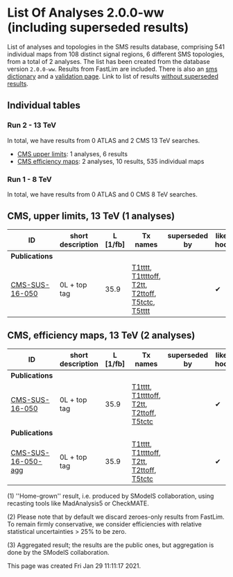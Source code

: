 

# List Of Analyses 2.0.0-ww (including superseded results)
List of analyses and topologies in the SMS results database,
comprising 541 individual maps from 108 distinct signal regions, 6 different SMS topologies, from a total of 2 analyses.
The list has been created from the database version `2.0.0-ww`.
Results from FastLim are included. There is also an  [sms dictionary](SmsDictionary200-ww) and a [validation page](Validation200-ww).
Link to list of results [without superseded results](ListOfAnalyses200-ww).
    
## Individual tables

### Run 2 - 13 TeV
In total, we have results from 0 ATLAS and 2 CMS 13 TeV searches.
 * [CMS upper limits](#CMSupperlimits13): 1  analyses, 6 results
 * [CMS efficiency maps](#CMSefficiencymaps13): 2  analyses, 10 results, 535 individual maps

### Run 1 - 8 TeV
In total, we have results from 0 ATLAS and 0 CMS 8 TeV searches.

<a name="CMSupperlimits13"></a>
## CMS, upper limits, 13 TeV (1 analyses)

| **ID** | **short description** | **L [1/fb]** | **Tx names** | **superseded by** | **likeli- hoods** |
|--------|-----------------------|--------------|--------------|-------------------|-------------------|
| **Publications** | | | | | |
| [CMS-SUS-16-050](http://cms-results.web.cern.ch/cms-results/public-results/publications/SUS-16-050/index.html)<a name="CMS-SUS-16-050"></a> | 0L + top tag | 35.9 | [T1tttt](SmsDictionary200-ww#T1tttt), [T1ttttoff](SmsDictionary200-ww#T1ttttoff), [T2tt](SmsDictionary200-ww#T2tt), [T2ttoff](SmsDictionary200-ww#T2ttoff), [T5tctc](SmsDictionary200-ww#T5tctc), [T5tttt](SmsDictionary200-ww#T5tttt) | |&#10004; |

<a name="CMSefficiencymaps13"></a>
## CMS, efficiency maps, 13 TeV (2 analyses)

| **ID** | **short description** | **L [1/fb]** | **Tx names** | **superseded by** | **likeli- hoods** |
|--------|-----------------------|--------------|--------------|-------------------|-------------------|
| **Publications** | | | | | |
| [CMS-SUS-16-050](http://cms-results.web.cern.ch/cms-results/public-results/publications/SUS-16-050/index.html)<a name="CMS-SUS-16-050"></a> | 0L + top tag | 35.9 | [T1tttt](SmsDictionary200-ww#T1tttt), [T1ttttoff](SmsDictionary200-ww#T1ttttoff), [T2tt](SmsDictionary200-ww#T2tt), [T2ttoff](SmsDictionary200-ww#T2ttoff), [T5tctc](SmsDictionary200-ww#T5tctc) | |&#10004; |
| **Publications** | | | | | |
| [CMS-SUS-16-050-agg](http://cms-results.web.cern.ch/cms-results/public-results/publications/SUS-16-050/index.html)<a name="CMS-SUS-16-050-agg"></a> | 0L + top tag | 35.9 | [T1tttt](SmsDictionary200-ww#T1tttt), [T1ttttoff](SmsDictionary200-ww#T1ttttoff), [T2tt](SmsDictionary200-ww#T2tt), [T2ttoff](SmsDictionary200-ww#T2ttoff), [T5tctc](SmsDictionary200-ww#T5tctc) | |&#10004; |


<a name='A1'>(1)</a> ''Home-grown'' result, i.e. produced by SModelS collaboration, using recasting tools like MadAnalysis5 or CheckMATE.

<a name='A2'>(2)</a> Please note that by default we discard zeroes-only results from FastLim. To remain firmly conservative, we consider efficiencies with relative statistical uncertainties > 25% to be zero.

<a name='A3'>(3)</a> Aggregated result; the results are the public ones, but aggregation is done by the SModelS collaboration.

This page was created Fri Jan 29 11:11:17 2021.
